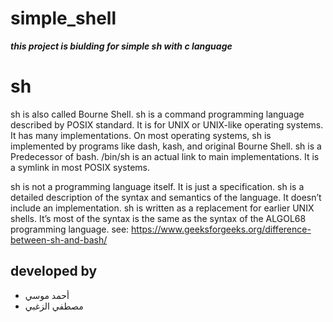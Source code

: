 # simple_shell
***this project is biulding for simple sh with c language***

# sh
sh is also called Bourne Shell. sh is a command programming language described by POSIX standard. It is for UNIX or UNIX-like operating systems. It has many implementations. On most operating systems, sh is implemented by programs like dash, kash, and original Bourne Shell. sh is a Predecessor of bash. /bin/sh is an actual link to main implementations. It is a symlink in most POSIX systems.

sh is not a programming language itself. It is just a specification. sh is a detailed description of the syntax and semantics of the language. It doesn’t include an implementation. sh is written as a replacement for earlier UNIX shells. It’s most of the syntax is the same as the syntax of the ALGOL68 programming language.
see:
https://www.geeksforgeeks.org/difference-between-sh-and-bash/

## developed by
- أحمد موسي
- مصطفي الزغبي
